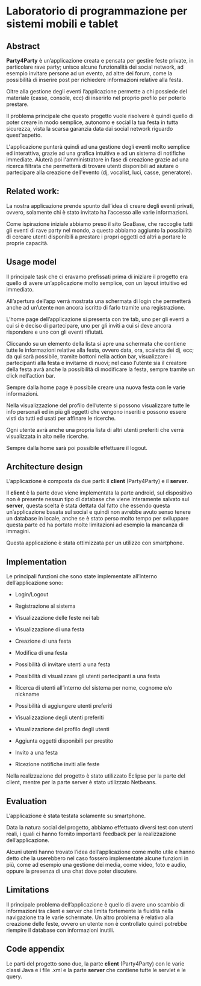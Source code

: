 # Laboratorio di programmazione per sistemi mobili e tablet

## Abstract

**Party4Party** è un’applicazione creata e pensata per gestire feste private, in particolare rave party; unisce alcune funzionalità dei social network, ad esempio invitare persone ad un evento, ad altre dei forum, come la possibilità di inserire post per richiedere informazioni relative alla festa.

Oltre alla gestione degli eventi l’applicazione permette a chi possiede del materiale (casse, console, ecc) di inserirlo nel proprio profilo per poterlo prestare.

Il problema principale che questo progetto vuole risolvere è quindi quello di poter creare in modo semplice,
autonomo e social la tua festa in tutta sicurezza, vista la scarsa garanzia data dai social network riguardo
quest'aspetto.

L'applicazione punterà quindi ad una gestione degli eventi molto semplice ed interattiva, grazie ad una grafica intuitiva e ad un sistema di notifiche immediate. Aiuterà poi l'amministratore in fase di creazione grazie ad una ricerca filtrata che permetterà di trovare utenti disponibili ad aiutare o partecipare alla creazione dell'evento (dj, vocalist, luci, casse, generatore).

## Related work: 

La nostra applicazione prende spunto dall’idea di creare degli eventi privati, ovvero, solamente chi è stato invitato ha l’accesso alle varie informazioni.

Come ispirazione iniziale abbiamo preso il sito GoaBase, che raccoglie tutti gli eventi di rave party nel mondo, a questo abbiamo aggiunto la possibilità di cercare utenti disponibili a prestare i propri oggetti ed altri a portare le proprie capacità.

## Usage model

Il principale task che ci eravamo prefissati prima di iniziare il progetto era quello di avere un’applicazione molto semplice, con un layout intuitivo ed immediato.

All’apertura dell’app verrà mostrata una schermata di login che permetterà anche ad un’utente non ancora iscritto di farlo tramite una registrazione.

L’home page dell’applicazione si presenta con tre tab, uno per gli eventi a cui si è deciso di partecipare, uno per gli inviti a cui si deve ancora rispondere e uno con gli eventi rifiutati.

Cliccando su un elemento della lista si apre una schermata che contiene tutte le informazioni relative alla festa, ovvero data, ora, scaletta dei dj, ecc; da qui sarà possibile, tramite bottoni nella action bar, visualizzare i partecipanti alla festa e invitarne di nuovi; nel caso l’utente sia il creatore della festa avrà anche la possibilità di modificare la festa, sempre tramite un click nell’action bar.

Sempre dalla home page è possibile creare una nuova festa con le varie informazioni.

Nella visualizzazione del profilo dell’utente si possono visualizzare tutte le info personali ed in più gli oggetti che vengono inseriti e possono essere visti da tutti ed usati per affinare le ricerche.

Ogni utente avrà anche una propria lista di altri utenti preferiti che verrà visualizzata in alto nelle ricerche.

Sempre dalla home sarà poi possibile effettuare il logout.

## Architecture design

L’applicazione è composta da due parti: il **client** (Party4Party) e il **server**.

Il **client** è la parte dove viene implementata la parte android, sul dispositivo non è presente nessun tipo di database che viene interamente salvato sul **server**, questa scelta è stata dettata dal fatto che essendo questa un’applicazione basata sul social e quindi non avrebbe avuto senso tenere un database in locale, anche se è stato perso molto tempo per sviluppare questa parte ed ha portato molte limitazioni ad esempio la mancanza di immagini.

Questa applicazione è stata ottimizzata per un utilizzo con smartphone.

## Implementation

Le principali funzioni che sono state implementate all’interno dell’applicazione sono:

* Login/Logout

* Registrazione al sistema

* Visualizzazione delle feste nei tab

* Visualizzazione di una festa

* Creazione di una festa

* Modifica di una festa

* Possibilità di invitare utenti a una festa

* Possibilità di visualizzare gli utenti partecipanti a una festa

* Ricerca di utenti all’interno del sistema per nome, cognome e/o nickname

* Possibilità di aggiungere utenti preferiti

* Visualizzazione degli utenti preferiti

* Visualizzazione del profilo degli utenti

* Aggiunta oggetti disponibili per prestito

* Invito a una festa

* Ricezione notifiche inviti alle feste

Nella realizzazione del progetto è stato utilizzato Eclipse per la parte del client, mentre per la parte server è stato utilizzato Netbeans.

## Evaluation

L’applicazione è stata testata solamente su smartphone.

Data la natura social del progetto, abbiamo effettuato diversi test con utenti reali, i quali ci hanno fornito importanti feedback per la realizzazione dell’applicazione.

Alcuni utenti hanno trovato l’idea dell’applicazione come molto utile e hanno detto che la userebbero nel caso fossero implementate alcune funzioni in più, come ad esempio una gestione dei media, come video, foto e audio, oppure la presenza di una chat dove poter discutere.

## Limitations

Il principale problema dell’applicazione è quello di avere uno scambio di informazioni tra client e server che limita fortemente la fluidità nella navigazione tra le varie schermate. Un altro problema è relativo alla creazione delle feste, ovvero un utente non è controllato quindi potrebbe riempire il database con informazioni inutili.

## Code appendix

Le parti del progetto sono due, la parte **client** (Party4Party) con le varie classi Java e i file .xml e la parte **server** che contiene tutte le servlet e le query.

